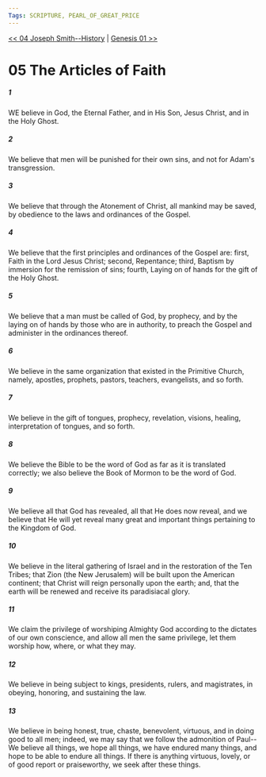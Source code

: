 ```yaml
---
Tags: SCRIPTURE, PEARL_OF_GREAT_PRICE
---
```


[<< 04 Joseph Smith--History](PEARL_OF_GREAT_PRICE/03_Joseph_Smith/04_Joseph_Smith--History.md) | [Genesis 01 >>](OLD_TESTAMENT/01_Genesis/Genesis_01.md)

# 05 The Articles of Faith

##### 1

WE believe in God, the Eternal Father, and in His Son, Jesus Christ, and in the Holy Ghost.

##### 2

We believe that men will be punished for their own sins, and not for Adam's transgression.

##### 3

We believe that through the Atonement of Christ, all mankind may be saved, by obedience to the laws and ordinances of the Gospel.

##### 4

We believe that the first principles and ordinances of the Gospel are: first, Faith in the Lord Jesus Christ; second, Repentance; third, Baptism by immersion for the remission of sins; fourth, Laying on of hands for the gift of the Holy Ghost.

##### 5

We believe that a man must be called of God, by prophecy, and by the laying on of hands by those who are in authority, to preach the Gospel and administer in the ordinances thereof.

##### 6

We believe in the same organization that existed in the Primitive Church, namely, apostles, prophets, pastors, teachers, evangelists, and so forth.

##### 7

We believe in the gift of tongues, prophecy, revelation, visions, healing, interpretation of tongues, and so forth.

##### 8

We believe the Bible to be the word of God as far as it is translated correctly; we also believe the Book of Mormon to be the word of God.

##### 9

We believe all that God has revealed, all that He does now reveal, and we believe that He will yet reveal many great and important things pertaining to the Kingdom of God.

##### 10

We believe in the literal gathering of Israel and in the restoration of the Ten Tribes; that Zion (the New Jerusalem) will be built upon the American continent; that Christ will reign personally upon the earth; and, that the earth will be renewed and receive its paradisiacal glory.

##### 11

We claim the privilege of worshiping Almighty God according to the dictates of our own conscience, and allow all men the same privilege, let them worship how, where, or what they may.

##### 12

We believe in being subject to kings, presidents, rulers, and magistrates, in obeying, honoring, and sustaining the law.

##### 13

We believe in being honest, true, chaste, benevolent, virtuous, and in doing good to all men; indeed, we may say that we follow the admonition of Paul--We believe all things, we hope all things, we have endured many things, and hope to be able to endure all things. If there is anything virtuous, lovely, or of good report or praiseworthy, we seek after these things.
